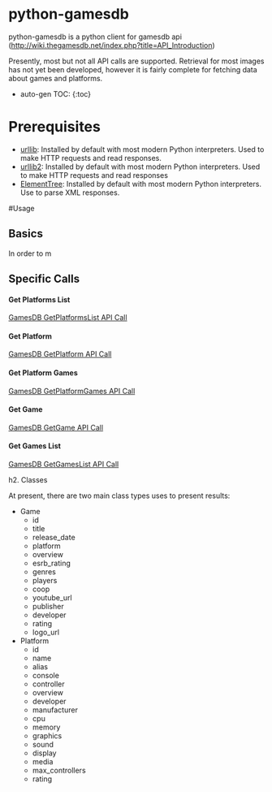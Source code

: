 python-gamesdb
==============

python-gamesdb is a python client for gamesdb api (http://wiki.thegamesdb.net/index.php?title=API_Introduction)

Presently, most but not all API calls are supported.  Retrieval for most images has not yet been developed, however it is
fairly complete for fetching data about games and platforms.

* auto-gen TOC:
{:toc}

# Prerequisites
* [urllib](http://docs.python.org/2/library/urllib.html): Installed by default with most modern Python interpreters.  Used to make HTTP requests and read responses.
* [urllib2](http://docs.python.org/2/library/urllib2.html): Installed by default with most modern Python interpreters.  Used to make HTTP requests and read responses
* [ElementTree](http://docs.python.org/2/library/xml.etree.elementtree.html): Installed by default with most modern Python interpreters.  Use to parse XML responses.

#Usage

## Basics

In order to m

## Specific Calls

#### Get Platforms List

[GamesDB GetPlatformsList API Call](http://wiki.thegamesdb.net/index.php?title=GetPlatformsList)

#### Get Platform

[GamesDB GetPlatform API Call](http://wiki.thegamesdb.net/index.php?title=GetPlatform)

#### Get Platform Games

[GamesDB GetPlatformGames API Call](http://wiki.thegamesdb.net/index.php?title=GetPlatformGames)

#### Get Game

[GamesDB GetGame API Call](http://wiki.thegamesdb.net/index.php?title=GetGame)

#### Get Games List

[GamesDB GetGamesList API Call](http://wiki.thegamesdb.net/index.php?title=GetGamesList)

h2. Classes

At present, there are two main class types uses to present results:

* Game
  * id
  * title
  * release_date
  * platform
  * overview
  * esrb_rating
  * genres
  * players
  * coop
  * youtube_url
  * publisher
  * developer
  * rating
  * logo_url
* Platform
  * id
  * name
  * alias
  * console
  * controller
  * overview
  * developer
  * manufacturer
  * cpu
  * memory
  * graphics
  * sound
  * display
  * media
  * max_controllers
  * rating
